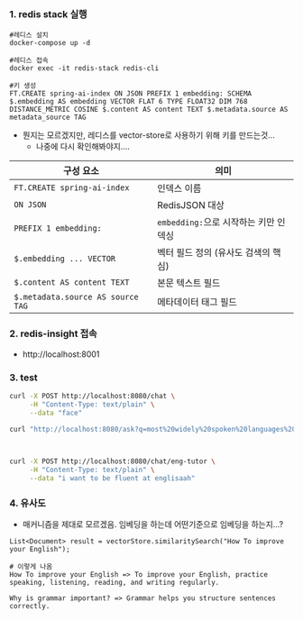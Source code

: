 ### 1. redis stack 실행
````shell
#레디스 설치
docker-compose up -d

#레디스 접속
docker exec -it redis-stack redis-cli

#키 생성 
FT.CREATE spring-ai-index ON JSON PREFIX 1 embedding: SCHEMA $.embedding AS embedding VECTOR FLAT 6 TYPE FLOAT32 DIM 768 DISTANCE_METRIC COSINE $.content AS content TEXT $.metadata.source AS metadata_source TAG
````

- 뭔지는 모르겠지만, 레디스를 vector-store로 사용하기 위해 키를 만드는것...
  - 나중에 다시 확인해봐야지....

| 구성 요소                             | 의미                         |
| --------------------------------- | -------------------------- |
| `FT.CREATE spring-ai-index`       | 인덱스 이름                     |
| `ON JSON`                         | RedisJSON 대상               |
| `PREFIX 1 embedding:`             | `embedding:`으로 시작하는 키만 인덱싱 |
| `$.embedding ... VECTOR`          | 벡터 필드 정의 (유사도 검색의 핵심)      |
| `$.content AS content TEXT`       | 본문 텍스트 필드                  |
| `$.metadata.source AS source TAG` | 메타데이터 태그 필드                |

### 2. redis-insight 접속
- http://localhost:8001

### 3. test
````bash
curl -X POST http://localhost:8080/chat \
     -H "Content-Type: text/plain" \
     --data "face"
     
curl "http://localhost:8080/ask?q=most%20widely%20spoken%20languages%20in%20the%20world"



curl -X POST http://localhost:8080/chat/eng-tutor \
     -H "Content-Type: text/plain" \
     --data "i want to be fluent at englisaah"
````
### 4. 유사도
- 매커니즘을 제대로 모르겠음. 임베딩을 하는데 어떤기준으로 임베딩을 하는지...?
````text
List<Document> result = vectorStore.similaritySearch("How To improve your English");

# 이렇게 나옴
How To improve your English => To improve your English, practice speaking, listening, reading, and writing regularly.

Why is grammar important? => Grammar helps you structure sentences correctly.
````
